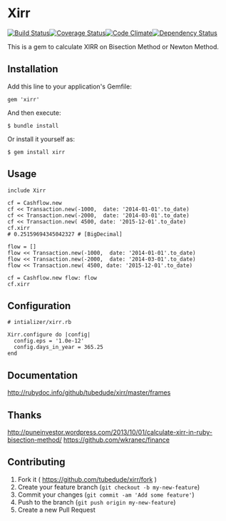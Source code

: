 # Xirr
[![Build Status](https://travis-ci.org/tubedude/xirr.svg)](https://travis-ci.org/tubedude/xirr)[![Coverage Status](https://coveralls.io/repos/tubedude/xirr/badge.svg?branch=master)](https://coveralls.io/r/tubedude/xirr?branch=master)[![Code Climate](https://codeclimate.com/github/tubedude/xirr/badges/gpa.svg)](https://codeclimate.com/github/tubedude/xirr)[![Dependency Status](https://gemnasium.com/tubedude/xirr.svg)](https://gemnasium.com/tubedude/xirr)


This is a gem to calculate XIRR on Bisection Method or Newton Method.

## Installation

Add this line to your application's Gemfile:

    gem 'xirr'

And then execute:

    $ bundle install

Or install it yourself as:

    $ gem install xirr

## Usage


    include Xirr
    
    cf = Cashflow.new
    cf << Transaction.new(-1000,  date: '2014-01-01'.to_date)
    cf << Transaction.new(-2000,  date: '2014-03-01'.to_date)
    cf << Transaction.new( 4500, date: '2015-12-01'.to_date)
    cf.xirr
    # 0.25159694345042327 # [BigDecimal]

    flow = []
    flow << Transaction.new(-1000,  date: '2014-01-01'.to_date)
    flow << Transaction.new(-2000,  date: '2014-03-01'.to_date)
    flow << Transaction.new( 4500, date: '2015-12-01'.to_date)

    cf = Cashflow.new flow: flow
    cf.xirr


## Configuration

    # intializer/xirr.rb
    
    Xirr.configure do |config|
      config.eps = '1.0e-12'
      config.days_in_year = 365.25
    end


## Documentation

http://rubydoc.info/github/tubedude/xirr/master/frames

## Thanks

http://puneinvestor.wordpress.com/2013/10/01/calculate-xirr-in-ruby-bisection-method/
https://github.com/wkranec/finance

## Contributing

1. Fork it ( https://github.com/tubedude/xirr/fork )
2. Create your feature branch (`git checkout -b my-new-feature`)
3. Commit your changes (`git commit -am 'Add some feature'`)
4. Push to the branch (`git push origin my-new-feature`)
5. Create a new Pull Request
